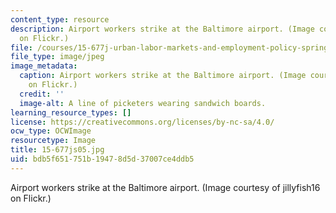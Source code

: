 ```yaml
---
content_type: resource
description: Airport workers strike at the Baltimore airport. (Image courtesy of jillyfish16
  on Flickr.)
file: /courses/15-677j-urban-labor-markets-and-employment-policy-spring-2005/bdb5f651751b19478d5d37007ce4ddb5_15-677js05.jpg
file_type: image/jpeg
image_metadata:
  caption: Airport workers strike at the Baltimore airport. (Image courtesy of jillyfish16
    on Flickr.)
  credit: ''
  image-alt: A line of picketers wearing sandwich boards.
learning_resource_types: []
license: https://creativecommons.org/licenses/by-nc-sa/4.0/
ocw_type: OCWImage
resourcetype: Image
title: 15-677js05.jpg
uid: bdb5f651-751b-1947-8d5d-37007ce4ddb5
---
```

Airport workers strike at the Baltimore airport. (Image courtesy of jillyfish16 on Flickr.)